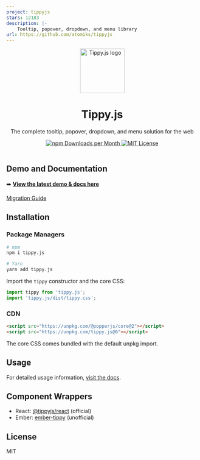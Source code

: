 ```yaml
---
project: tippyjs
stars: 12183
description: |-
    Tooltip, popover, dropdown, and menu library
url: https://github.com/atomiks/tippyjs
---
```


<div align="center">
  <img alt="Tippy.js logo" src="https://github.com/atomiks/tippyjs/raw/master/logo.png" height="117" />
</div>

<div align="center">
  <h1>Tippy.js</h1>
  <p>The complete tooltip, popover, dropdown, and menu solution for the web</p>
  <a href="https://www.npmjs.com/package/tippy.js">
   <img src="https://img.shields.io/npm/dm/tippy.js.svg?color=%235599ff&style=for-the-badge" alt="npm Downloads per Month">
  <a>
  <a href="https://github.com/atomiks/tippyjs/blob/master/LICENSE">
    <img src="https://img.shields.io/npm/l/tippy.js.svg?color=%23c677cf&style=for-the-badge" alt="MIT License">
  </a>
  <br>
  <br>
</div>

## Demo and Documentation

➡️ **[View the latest demo & docs here](https://atomiks.github.io/tippyjs/)**

[Migration Guide](https://github.com/atomiks/tippyjs/blob/master/MIGRATION_GUIDE.md)

## Installation

### Package Managers

```bash
# npm
npm i tippy.js

# Yarn
yarn add tippy.js
```

Import the `tippy` constructor and the core CSS:

```js
import tippy from 'tippy.js';
import 'tippy.js/dist/tippy.css';
```

### CDN

```html
<script src="https://unpkg.com/@popperjs/core@2"></script>
<script src="https://unpkg.com/tippy.js@6"></script>
```

The core CSS comes bundled with the default unpkg import.

## Usage

For detailed usage information,
[visit the docs](https://atomiks.github.io/tippyjs/v6/getting-started/).

## Component Wrappers

- React: [@tippyjs/react](https://github.com/atomiks/tippyjs-react) (official)
- Ember: [ember-tippy](https://github.com/nag5000/ember-tippy) (unofficial)

## License

MIT

